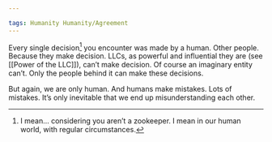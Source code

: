 ```yaml
---

tags: Humanity Humanity/Agreement 
---
```


Every single decision[^1] you encounter was made by a human. Other people. Because they make decision. LLCs, as powerful and influential they are (see [[Power of the LLC]]), can’t make decision. Of course an imaginary entity can’t. Only the people behind it can make these decisions. 

But again, we are only human. And humans make mistakes. Lots of mistakes. It’s only inevitable that we end up misunderstanding each other.

[^1]: I mean… considering you aren’t a zookeeper. I mean in our human world, with regular circumstances.
